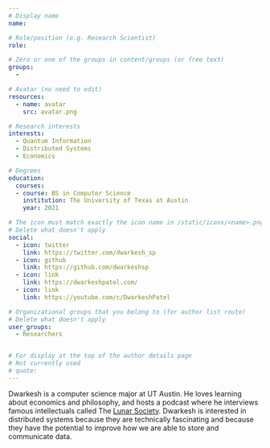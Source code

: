 ```yaml
---
# Display name
name:

# Role/position (e.g. Research Scientist)
role:

# Zero or one of the groups in content/groups (or free text)
groups:
  -

# Avatar (no need to edit)
resources:
  - name: avatar
    src: avatar.png

# Research interests
interests:
  - Quantum Information
  - Distributed Systems
  - Economics

# Degrees
education:
  courses:
  - course: BS in Computer Science
    institution: The University of Texas at Austin
    year: 2021

# The icon must match exactly the icon name in /static/icons/<name>.png
# Delete what doesn't apply
social:
  - icon: twitter
    link: https://twitter.com/dwarkesh_sp
  - icon: github
    link: https://github.com/dwarkeshsp
  - icon: link
    link: https://dwarkeshpatel.com/    
  - icon: link
    link: https://youtube.com/c/DwarkeshPatel   

# Organizational groups that you belong to (for author list route)
# Delete what doesn't apply
user_groups:
  - Researchers


# For display at the top of the author details page
# Not currently used
# quote:
---
```



Dwarkesh is a computer science major at UT Austin. He loves learning about economics and philosophy, and hosts a podcast where he interviews famous intellectuals called The [Lunar Society](https://www.youtube.com/c/DwarkeshPatel). Dwarkesh is interested in distributed systems because they are technically fascinating and because they have the potential to improve how we are able to store and communicate data.